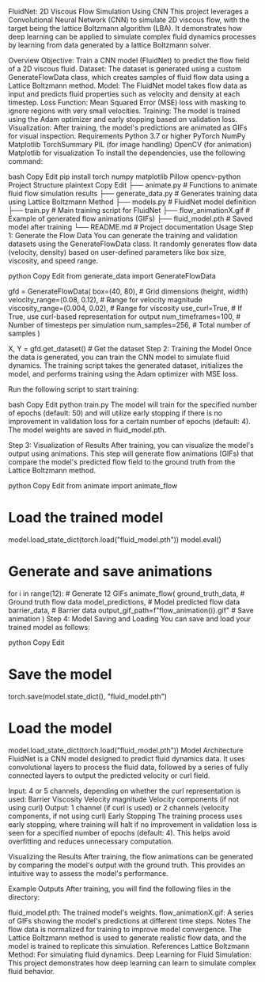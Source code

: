FluidNet: 2D Viscous Flow Simulation Using CNN
This project leverages a Convolutional Neural Network (CNN) to simulate 2D viscous flow, with the target being the lattice Boltzmann algorithm (LBA). It demonstrates how deep learning can be applied to simulate complex fluid dynamics processes by learning from data generated by a lattice Boltzmann solver.

Overview
Objective: Train a CNN model (FluidNet) to predict the flow field of a 2D viscous fluid.
Dataset: The dataset is generated using a custom GenerateFlowData class, which creates samples of fluid flow data using a Lattice Boltzmann method.
Model: The FluidNet model takes flow data as input and predicts fluid properties such as velocity and density at each timestep.
Loss Function: Mean Squared Error (MSE) loss with masking to ignore regions with very small velocities.
Training: The model is trained using the Adam optimizer and early stopping based on validation loss.
Visualization: After training, the model's predictions are animated as GIFs for visual inspection.
Requirements
Python 3.7 or higher
PyTorch
NumPy
Matplotlib
TorchSummary
PIL (for image handling)
OpenCV (for animation)
Matplotlib for visualization
To install the dependencies, use the following command:

bash
Copy
Edit
pip install torch numpy matplotlib Pillow opencv-python
Project Structure
plaintext
Copy
Edit
├── animate.py               # Functions to animate fluid flow simulation results
├── generate_data.py         # Generates training data using Lattice Boltzmann Method
├── models.py                # FluidNet model definition
├── train.py                 # Main training script for FluidNet
├── flow_animationX.gif      # Example of generated flow animations (GIFs)
├── fluid_model.pth          # Saved model after training
└── README.md                # Project documentation
Usage
Step 1: Generate the Flow Data
You can generate the training and validation datasets using the GenerateFlowData class. It randomly generates flow data (velocity, density) based on user-defined parameters like box size, viscosity, and speed range.

python
Copy
Edit
from generate_data import GenerateFlowData

gfd = GenerateFlowData(
    box=(40, 80),  # Grid dimensions (height, width)
    velocity_range=(0.08, 0.12),  # Range for velocity magnitude
    viscosity_range=(0.004, 0.02),  # Range for viscosity
    use_curl=True,  # If True, use curl-based representation for output
    num_timeframes=100,  # Number of timesteps per simulation
    num_samples=256,  # Total number of samples
)

X, Y = gfd.get_dataset()  # Get the dataset
Step 2: Training the Model
Once the data is generated, you can train the CNN model to simulate fluid dynamics. The training script takes the generated dataset, initializes the model, and performs training using the Adam optimizer with MSE loss.

Run the following script to start training:

bash
Copy
Edit
python train.py
The model will train for the specified number of epochs (default: 50) and will utilize early stopping if there is no improvement in validation loss for a certain number of epochs (default: 4). The model weights are saved in fluid_model.pth.

Step 3: Visualization of Results
After training, you can visualize the model's output using animations. This step will generate flow animations (GIFs) that compare the model's predicted flow field to the ground truth from the Lattice Boltzmann method.

python
Copy
Edit
from animate import animate_flow

# Load the trained model
model.load_state_dict(torch.load("fluid_model.pth"))
model.eval()

# Generate and save animations
for i in range(12):  # Generate 12 GIFs
    animate_flow(
        ground_truth_data,  # Ground truth flow data
        model_predictions,  # Model predicted flow data
        barrier_data,       # Barrier data
        output_gif_path=f"flow_animation{i}.gif"  # Save animation
    )
Step 4: Model Saving and Loading
You can save and load your trained model as follows:

python
Copy
Edit
# Save the model
torch.save(model.state_dict(), "fluid_model.pth")

# Load the model
model.load_state_dict(torch.load("fluid_model.pth"))
Model Architecture
FluidNet is a CNN model designed to predict fluid dynamics data. It uses convolutional layers to process the fluid data, followed by a series of fully connected layers to output the predicted velocity or curl field.

Input:
4 or 5 channels, depending on whether the curl representation is used:
Barrier
Viscosity
Velocity magnitude
Velocity components (if not using curl)
Output:
1 channel (if curl is used) or 2 channels (velocity components, if not using curl)
Early Stopping
The training process uses early stopping, where training will halt if no improvement in validation loss is seen for a specified number of epochs (default: 4). This helps avoid overfitting and reduces unnecessary computation.

Visualizing the Results
After training, the flow animations can be generated by comparing the model's output with the ground truth. This provides an intuitive way to assess the model's performance.

Example Outputs
After training, you will find the following files in the directory:

fluid_model.pth: The trained model's weights.
flow_animationX.gif: A series of GIFs showing the model's predictions at different time steps.
Notes
The flow data is normalized for training to improve model convergence.
The Lattice Boltzmann method is used to generate realistic flow data, and the model is trained to replicate this simulation.
References
Lattice Boltzmann Method: For simulating fluid dynamics.
Deep Learning for Fluid Simulation: This project demonstrates how deep learning can learn to simulate complex fluid behavior.
